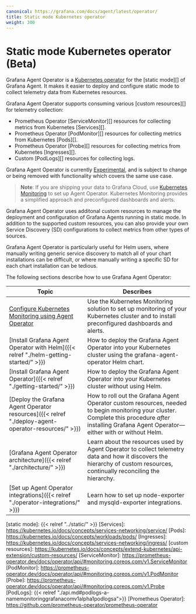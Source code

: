 ```yaml
---
canonical: https://grafana.com/docs/agent/latest/operator/
title: Static mode Kubernetes operator
weight: 300
---
```


# Static mode Kubernetes operator (Beta)

Grafana Agent Operator is a [Kubernetes operator][] for the [static mode][] of
Grafana Agent. It makes it easier to deploy and configure static mode to
collect telemetry data from Kubernetes resources.

Grafana Agent Operator supports consuming various [custom resources][] for
telemetry collection:

* Prometheus Operator [ServiceMonitor][] resources for collecting metrics from Kubernetes [Services][].
* Prometheus Operator [PodMonitor][] resources for collecting metrics from Kubernetes [Pods][].
* Prometheus Operator [Probe][] resources for collecting metrics from Kubernetes [Ingresses][].
* Custom [PodLogs][] resources for collecting logs.

Grafana Agent Operator is currently [Experimental](/docs/release-life-cycle/), and is subject to change or
being removed with functionality which covers the same use case.

> **Note**: If you are shipping your data to Grafana Cloud, use [Kubernetes
> Monitoring](https://grafana.com/docs/grafana-cloud/kubernetes-monitoring/) to
> set up Agent Operator. Kubernetes Monitoring provides a simplified approach
> and preconfigured dashboards and alerts.

Grafana Agent Operator uses additonal custom resources to manage the deployment
and configuration of Grafana Agents running in static mode. In addition to the
supported custom resources, you can also provide your own Service Discovery
(SD) configurations to collect metrics from other types of sources.

Grafana Agent Operator is particularly useful for Helm users, where manually
writing generic service discovery to match all of your chart installations can
be difficult, or where manually writing a specific SD for each chart
installation can be tedious.

The following sections describe how to use Grafana Agent Operator:

| Topic | Describes |
|---|---|
| [Configure Kubernetes Monitoring using Agent Operator](/docs/grafana-cloud/kubernetes-monitoring/configuration/config-k8s-agent-operator-guide/) | Use the Kubernetes Monitoring solution to set up monitoring of your Kubernetes cluster and to install preconfigured dashboards and alerts. |
| [Install Grafana Agent Operator with Helm]({{< relref "./helm-getting-started/" >}}) | How to deploy the Grafana Agent Operator into your Kubernetes cluster using the grafana-agent-operator Helm chart. |
| [Install Grafana Agent Operator]({{< relref "./getting-started/" >}}) | How to deploy the Grafana Agent Operator into your Kubernetes cluster without using Helm. |
| [Deploy the Grafana Agent Operator resources]({{< relref "./deploy-agent-operator-resources/" >}}) | How to roll out the Grafana Agent Operator custom resources, needed to begin monitoring your cluster. Complete this procedure *after* installing Grafana Agent Operator&mdash;either with or without Helm. |
| [Grafana Agent Operator architecture]({{< relref "./architecture/" >}}) | Learn about the resources used by Agent Operator to collect telemetry data and how it discovers the hierarchy of custom resources, continually reconciling the hierarchy.  |
| [Set up Agent Operator integrations]({{< relref "./operator-integrations/" >}}) | Learn how to set up node-exporter and mysqld-exporter integrations. |

[Kubernetes operator]: https://www.cncf.io/blog/2022/06/15/kubernetes-operators-what-are-they-some-examples/
[static mode]: {{< relref "../static/" >}}
[Services]: https://kubernetes.io/docs/concepts/services-networking/service/
[Pods]: https://kubernetes.io/docs/concepts/workloads/pods/
[Ingresses]: https://kubernetes.io/docs/concepts/services-networking/ingress/
[custom resources]: https://kubernetes.io/docs/concepts/extend-kubernetes/api-extension/custom-resources/
[ServiceMonitor]: https://prometheus-operator.dev/docs/operator/api/#monitoring.coreos.com/v1.ServiceMonitor
[PodMonitor]: https://prometheus-operator.dev/docs/operator/api/#monitoring.coreos.com/v1.PodMonitor
[Probe]: https://prometheus-operator.dev/docs/operator/api/#monitoring.coreos.com/v1.Probe
[PodLogs]: {{< relref "./api.md#podlogs-a-namemonitoringgrafanacomv1alpha1podlogsa">}}
[Prometheus Operator]: https://github.com/prometheus-operator/prometheus-operator
